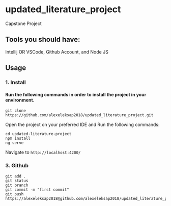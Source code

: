 # updated_literature_project

Capstone Project

## Tools you should have:

Intellij OR VSCode,
Github Account, and
Node JS

## Usage

### 1. Install

#### Run the following commands in order to install the project in your environment.

```
git clone https://github.com/alexeleksap2018/updated_literature_project.git
```
Open the project on your preferred IDE and Run the following commands:
```
cd updated-literature-project
npm install
ng serve
```
Navigate to ```http://localhost:4200/``` 


### 3. Github
```
git add . 
git status
git branch
git commit -m "first commit"
git push  https://alexeleksap2018@github.com/alexeleksap2018/updated_literature_project.git   
```
